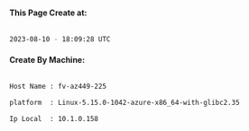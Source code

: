 
   
#### This Page Create at:

```bash

2023-08-10 - 18:09:28 UTC

```

#### Create By Machine:

```bash

Host Name : fv-az449-225

platform  : Linux-5.15.0-1042-azure-x86_64-with-glibc2.35

Ip Local  : 10.1.0.158

```

